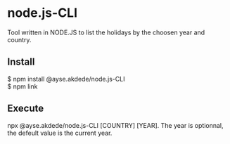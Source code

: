 # node.js-CLI  
Tool written in NODE.JS to list the holidays by the choosen year and country.  
## Install 
$ npm install @ayse.akdede/node.js-CLI  
$ npm link  
## Execute  
npx @ayse.akdede/node.js-CLI
[COUNTRY] [YEAR].
The year is optionnal, the defeult value is the current year.  
